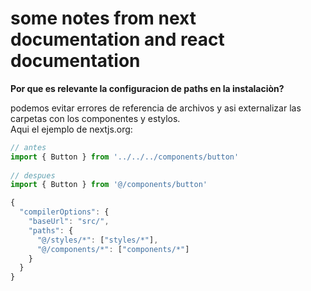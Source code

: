 # some notes from next documentation and react documentation

**Por que es relevante la configuracion de paths en la instalaciòn?**

podemos evitar errores de referencia de archivos y asi externalizar las carpetas con los componentes y estylos.   
Aqui el ejemplo de nextjs.org:

```javascript
// antes
import { Button } from '../../../components/button'
 
// despues
import { Button } from '@/components/button'
```

```typescript
{
  "compilerOptions": {
    "baseUrl": "src/",
    "paths": {
      "@/styles/*": ["styles/*"],
      "@/components/*": ["components/*"]
    }
  }
}
```